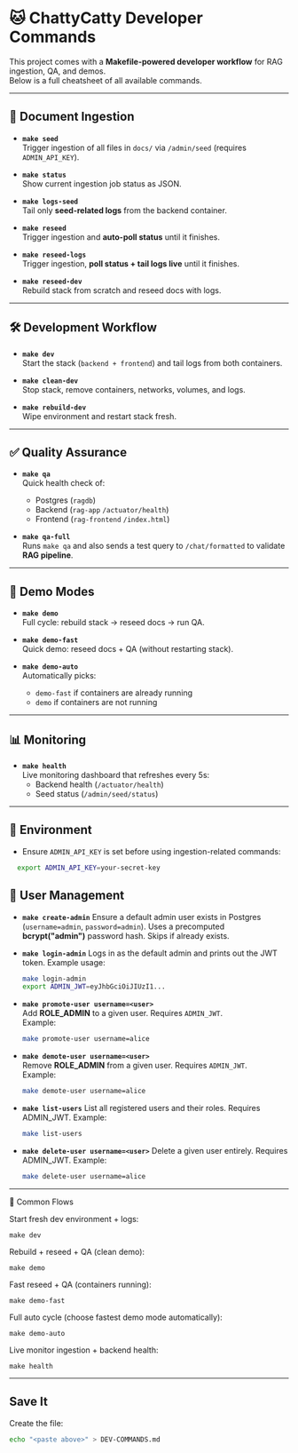 # 🐱 ChattyCatty Developer Commands

This project comes with a **Makefile-powered developer workflow** for RAG ingestion, QA, and demos.  
Below is a full cheatsheet of all available commands.

---

## 📂 Document Ingestion

- **`make seed`**  
  Trigger ingestion of all files in `docs/` via `/admin/seed` (requires `ADMIN_API_KEY`).

- **`make status`**  
  Show current ingestion job status as JSON.

- **`make logs-seed`**  
  Tail only **seed-related logs** from the backend container.

- **`make reseed`**  
  Trigger ingestion and **auto-poll status** until it finishes.

- **`make reseed-logs`**  
  Trigger ingestion, **poll status + tail logs live** until it finishes.

- **`make reseed-dev`**  
  Rebuild stack from scratch and reseed docs with logs.

---

## 🛠 Development Workflow

- **`make dev`**  
  Start the stack (`backend + frontend`) and tail logs from both containers.

- **`make clean-dev`**  
  Stop stack, remove containers, networks, volumes, and logs.

- **`make rebuild-dev`**  
  Wipe environment and restart stack fresh.

---

## ✅ Quality Assurance

- **`make qa`**  
  Quick health check of:
    - Postgres (`ragdb`)
    - Backend (`rag-app` `/actuator/health`)
    - Frontend (`rag-frontend` `/index.html`)

- **`make qa-full`**  
  Runs `make qa` and also sends a test query to `/chat/formatted` to validate **RAG pipeline**.

---

## 🎤 Demo Modes

- **`make demo`**  
  Full cycle: rebuild stack → reseed docs → run QA.

- **`make demo-fast`**  
  Quick demo: reseed docs + QA (without restarting stack).

- **`make demo-auto`**  
  Automatically picks:
    - `demo-fast` if containers are already running
    - `demo` if containers are not running

---

## 📊 Monitoring

- **`make health`**  
  Live monitoring dashboard that refreshes every 5s:
    - Backend health (`/actuator/health`)
    - Seed status (`/admin/seed/status`)

---

## 🔑 Environment

- Ensure `ADMIN_API_KEY` is set before using ingestion-related commands:
```bash
  export ADMIN_API_KEY=your-secret-key
```
## 🔑 User Management

- **`make create-admin`**
  Ensure a default admin user exists in Postgres (`username=admin`, `password=admin`).
  Uses a precomputed **bcrypt("admin")** password hash. Skips if already exists.

- **`make login-admin`**
  Logs in as the default admin and prints out the JWT token.
  Example usage:
  ```bash
  make login-admin
  export ADMIN_JWT=eyJhbGciOiJIUzI1...
  ```
- **`make promote-user username=<user>`**  
  Add **ROLE_ADMIN** to a given user. Requires `ADMIN_JWT`.  
  Example:
  ```bash
  make promote-user username=alice
  ``` 
- **`make demote-user username=<user>`**  
  Remove **ROLE_ADMIN** from a given user. Requires `ADMIN_JWT`.  
  Example:
  ```bash
  make demote-user username=alice
  ``` 
- **`make list-users`**
  List all registered users and their roles. Requires ADMIN_JWT.
  Example:
  ```bash
  make list-users
  ```
- **`make delete-user username=<user>`**
  Delete a given user entirely. Requires ADMIN_JWT.
  Example:
  ```bash
  make delete-user username=alice
  ```
---


🚀 Common Flows

Start fresh dev environment + logs:

`make dev`


Rebuild + reseed + QA (clean demo):

`make demo`


Fast reseed + QA (containers running):

`make demo-fast`


Full auto cycle (choose fastest demo mode automatically):

`make demo-auto`


Live monitor ingestion + backend health:

`make health`


---

## Save It

Create the file:

```bash
echo "<paste above>" > DEV-COMMANDS.md